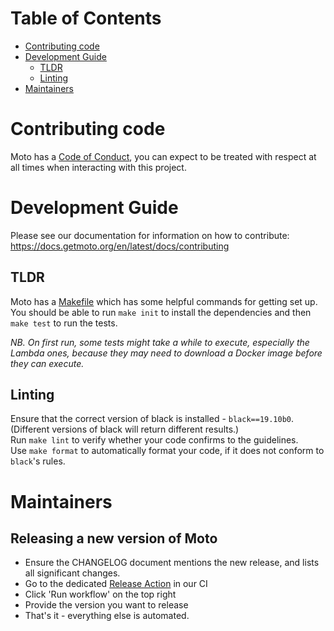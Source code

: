 # Table of Contents

- [Contributing code](#contributing-code)
- [Development Guide](#development-guide)
  * [TLDR](#tldr)
  * [Linting](#linting)
- [Maintainers](#maintainers)

# Contributing code

Moto has a [Code of Conduct](https://github.com/spulec/moto/blob/master/CODE_OF_CONDUCT.md), you can expect to be treated with respect at all times when interacting with this project.

# Development Guide
Please see our documentation for information on how to contribute:
https://docs.getmoto.org/en/latest/docs/contributing

## TLDR

Moto has a [Makefile](./Makefile) which has some helpful commands for getting set up.
You should be able to run `make init` to install the dependencies and then `make test` to run the tests.

*NB. On first run, some tests might take a while to execute, especially the Lambda ones, because they may need to download a Docker image before they can execute.*

## Linting

Ensure that the correct version of black is installed - `black==19.10b0`. (Different versions of black will return different results.)  
Run `make lint` to verify whether your code confirms to the guidelines.  
Use `make format` to automatically format your code, if it does not conform to `black`'s rules.


# Maintainers

## Releasing a new version of Moto

* Ensure the CHANGELOG document mentions the new release, and lists all significant changes.
* Go to the dedicated [Release Action](https://github.com/spulec/moto/actions/workflows/release.yml) in our CI
* Click 'Run workflow' on the top right
* Provide the version you want to release
* That's it - everything else is automated.

